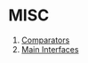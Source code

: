 # MISC

1. [Comparators](https://github.com/LenarBad/interview-questions/blob/main/misc/comparators.java)
2. [Main Interfaces](https://github.com/LenarBad/interview-questions/blob/main/misc/main-interfaces.md)
